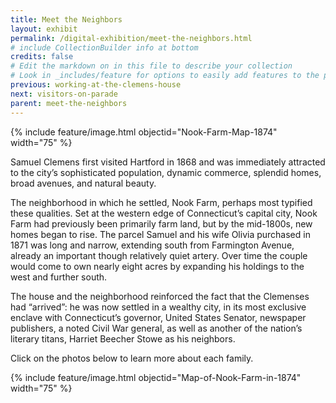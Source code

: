```yaml
---
title: Meet the Neighbors
layout: exhibit
permalink: /digital-exhibition/meet-the-neighbors.html
# include CollectionBuilder info at bottom
credits: false
# Edit the markdown on in this file to describe your collection
# Look in _includes/feature for options to easily add features to the page
previous: working-at-the-clemens-house
next: visitors-on-parade
parent: meet-the-neighbors
---
```


  {% include feature/image.html objectid="Nook-Farm-Map-1874" width="75" %}

Samuel Clemens first visited Hartford in 1868 and was immediately attracted to the city’s sophisticated population, dynamic commerce, splendid homes, broad avenues, and natural beauty.

The neighborhood in which he settled, Nook Farm, perhaps most typified these qualities. Set at the western edge of Connecticut’s capital city, Nook Farm had previously been primarily farm land, but by the mid-1800s, new homes began to rise. The parcel Samuel and his wife Olivia purchased in 1871 was long and narrow, extending south from Farmington Avenue, already an important though relatively quiet artery. Over time the couple would come to own nearly eight acres by expanding his holdings to the west and further south.

The house and the neighborhood reinforced the fact that the Clemenses had “arrived”: he was now settled in a wealthy city, in its most exclusive enclave with Connecticut’s governor, United States Senator, newspaper publishers, a noted Civil War general, as well as another of the nation’s literary titans, Harriet Beecher Stowe as his neighbors.

Click on the photos below to learn more about each family.

  {% include feature/image.html objectid="Map-of-Nook-Farm-in-1874" width="75" %}

